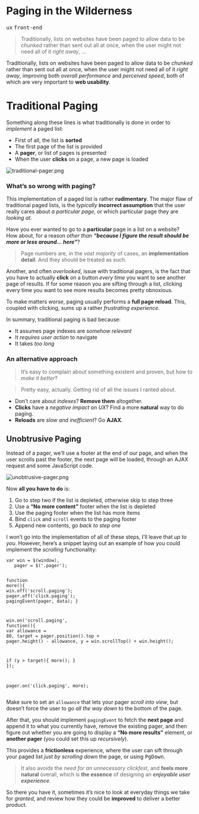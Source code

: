 <div></div>

<h1>Paging in the Wilderness</h1>

<p><kbd>ux</kbd> <kbd>front-end</kbd></p>

<blockquote><p>Traditionally, lists on websites have been paged to allow data to be <em>chunked</em> rather than sent out all at once, when the user might not need all of it <em>right away</em>, &#x2026;</p></blockquote>

<div><p>Traditionally, lists on websites have been paged to allow data to be <em>chunked</em> rather than sent out all at once, when the user might not need all of it <em>right away</em>, improving both <em>overall performance</em> and <em>perceived speed</em>, both of which are very important to <strong>web usability</strong>.</p></div>

<div></div>

<div></div>

<div><h1 id="traditional-paging">Traditional Paging</h1> <p>Something along these lines is what traditionally is done in order to <em>implement</em> a paged list:</p> <ul> <li>First of all, the list is <strong>sorted</strong></li> <li>The first page of the list is provided</li> <li>A <strong>pager</strong>, or list of pages is presented</li> <li>When the user <strong>clicks</strong> on a page, a new page is loaded</li> </ul> <p><img alt="traditional-pager.png" title="The most common implementation of paging" class="" src="https://i.imgur.com/7sShhiX.png"></p> <h3 id="what-s-so-wrong-with-paging">What&#x2019;s so wrong with paging?</h3> <p>This implementation of a paged list is rather <strong>rudimentary</strong>. The major flaw of traditional paged lists, is the <em>typically</em> <strong>incorrect assumption</strong> that the user really cares about <em>a particular page</em>, or which particular page they are <em>looking at</em>.</p> <p>Have you ever wanted to go to a <strong>particular</strong> page in a list on a website?<br> How about, for a reason <em>other than <strong>&#x201C;because I figure the result should be more or less around&#x2026; here&#x201D;</strong></em>?</p> <blockquote> <p>Page numbers are, in the <em>vast majority</em> of cases, an <strong>implementation detail</strong>. And they should be treated as such.</p> </blockquote> <p>Another, and often <em>overlooked</em>, issue with traditional pagers, is the fact that you have to actually <strong>click</strong> on a button <em>every time</em> you want to see another page of results. If for some reason you are sifting through a list, clicking every time you want to see more results becomes pretty obnoxious.</p> <p>To make matters <em>worse</em>, paging usually performs a <strong>full page reload</strong>. This, coupled with clicking, sums up a rather <em>frustrating experience</em>.</p> <p>In summary, traditional paging is bad because:</p> <ul> <li>It assumes page indexes are <em>somehow relevant</em></li> <li>It <em>requires user action</em> to navigate</li> <li>It takes <em>too long</em></li> </ul> <h3 id="an-alternative-approach">An alternative approach</h3> <blockquote> <p>It&#x2019;s easy to complain about something existent and proven, but how to <em>make it better</em>?</p> </blockquote> <blockquote> <p>Pretty easy, actually. Getting rid of all the issues I ranted about.</p> </blockquote> <ul> <li>Don&#x2019;t care about <em>indexes</em>? <strong>Remove them</strong> altogether.</li> <li><strong>Clicks</strong> have a <em>negative impact on UX</em>? Find a more <strong>natural</strong> way to do paging.</li> <li><strong>Reloads</strong> are <em>slow and inefficient</em>? Go <strong>AJAX</strong>.</li> </ul> <h2 id="unobtrusive-paging">Unobtrusive Paging</h2> <p>Instead of a pager, we&#x2019;ll use a footer at the end of our page, and when the user scrolls past the footer, the next page will be loaded, through an AJAX request and some JavaScript code.</p> <p><img alt="unobtrusive-pager.png" title="The unobtrusive way" class="" src="https://i.imgur.com/61NF6fE.png"></p> <p>Now <strong>all you have to do</strong> is:</p> <ol> <li>Go to step two if the list is depleted, otherwise skip to step three</li> <li>Use a <strong>&#x201C;No more content&#x201D;</strong> footer when the list is depleted</li> <li>Use the paging footer when the list has more items</li> <li>Bind <code class="md-code md-code-inline">click</code> and <code class="md-code md-code-inline">scroll</code> events to the paging footer</li> <li>Append new contents, go <em>back to step one</em></li> </ol> <p>I won&#x2019;t go into the implementation of all of these steps, I&#x2019;ll leave that <em>up to you</em>. However, here&#x2019;s a snippet laying out an example of how you could implement the <em>scrolling</em> functionality:</p> <pre class="md-code-block"><code class="md-code md-lang-javascript"><span class="md-code-keyword">var</span> win = $(<span class="md-code-built_in">window</span>),
   pager = $(<span class="md-code-string">&apos;.pager&apos;</span>);
   
<span class="md-code-function"><span class="md-code-keyword">function</span> <span class="md-code-title">more</span><span class="md-code-params">()</span></span>{
   win.off(<span class="md-code-string">&apos;scroll.paging&apos;</span>);
   pager.off(<span class="md-code-string">&apos;click.paging&apos;</span>);
   pagingEvent(pager, data);
}

win.on(<span class="md-code-string">&apos;scroll.paging&apos;</span>, <span class="md-code-function"><span class="md-code-keyword">function</span><span class="md-code-params">()</span></span>{
   <span class="md-code-keyword">var</span> allowance = <span class="md-code-number">80</span>,
       target = pager.position().top + pager.height() - allowance,
       y = win.scrollTop() + win.height();

   <span class="md-code-keyword">if</span> (y &gt; target){
       more();
   }
});

pager.on(<span class="md-code-string">&apos;click.paging&apos;</span>, more);
</code></pre> <p>Make sure to set an <code class="md-code md-code-inline">allowance</code> that lets your pager <em>scroll into view</em>, but doesn&#x2019;t force the user to go <em>all the way down</em> to the bottom of the page.</p> <p>After that, you should implement <code class="md-code md-code-inline">pagingEvent</code> to fetch the <strong>next page</strong> and append it to what you currently have, remove the existing pager, and then figure out whether you are going to display a <strong>&#x201C;No more results&#x201D;</strong> element, or <strong>another pager</strong> (you could set this up <em>recursively</em>).</p> <p>This provides a <strong>frictionless</strong> experience, where the user can sift through your paged list <em>just by scrolling down</em> the page, or using <kbd>PgDown</kbd>.</p> <blockquote> <p>It also avoids the <em>need for an unnecessary clickfest</em>, and <strong>feels more natural</strong> overall, which is <strong>the essence</strong> of designing an <em><strong>enjoyable user experience</strong></em>.</p> </blockquote> <p>So there you have it, sometimes it&#x2019;s nice to look at everyday things we take for <em>granted</em>, and review how they could be <strong>improved</strong> to deliver a better product.</p></div>
